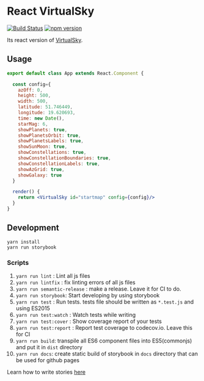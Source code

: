 # React VirtualSky

[![Build Status](https://travis-ci.org/raajon/react-virtual-sky.svg?branch=master)](https://travis-ci.org/raajon/react-virtual-sky)
[![npm version](https://badge.fury.io/js/react-virtual-sky.svg)](https://badge.fury.io/js/react-virtual-sky)


Its react version of [VirtualSky](https://github.com/slowe/VirtualSky).


## Usage

```jsx
export default class App extends React.Component {

  const config={
    azOff: 0,
    height: 500,
    width: 500,
    latitude: 51.746449,
    longitude: 19.620693,
    time: new Date(),
    starMag: 6,
    showPlanets: true,
    showPlanetsOrbit: true,
    showPlanetsLabels: true,
    showSunMoon: true,
    showConstellations: true,
    showConstellationBoundaries: true,
    showConstellationLabels: true,
    showAzGrid: true,
    showGalaxy: true
  }

  render() {
    return <VirtualSky id="startmap" config={config}/>
  }
}
```

## Development

```
yarn install
yarn run storybook
```

### Scripts

1.  `yarn run lint` : Lint all js files
2.  `yarn run lintfix` : fix linting errors of all js files
3.  `yarn run semantic-release` : make a release. Leave it for CI to do.
4.  `yarn run storybook`: Start developing by using storybook
5.  `yarn run test` : Run tests. tests file should be written as `*.test.js` and using ES2015
6.  `yarn run test:watch` : Watch tests while writing
7.  `yarn run test:cover` : Show coverage report of your tests
8.  `yarn run test:report` : Report test coverage to codecov.io. Leave this for CI
9.  `yarn run build`: transpile all ES6 component files into ES5(commonjs) and put it in `dist` directory
10. `yarn run docs`: create static build of storybook in `docs` directory that can be used for github pages

Learn how to write stories [here](https://storybook.js.org/basics/writing-stories/)
